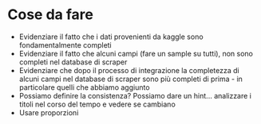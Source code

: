 # Cose da fare
* Evidenziare il fatto che i dati provenienti da kaggle sono fondamentalmente completi
* Evidenziare il fatto che alcuni campi (fare un sample su tutti), non sono completi nel database di scraper
* Evidenziare che dopo il processo di integrazione la completezza di alcuni campi nel database di scraper sono più completi di prima - in particolare quelli che abbiamo aggiunto
* Possiamo definire la consistenza? Possiamo dare un hint... analizzare i titoli nel corso del tempo e vedere se cambiano
* Usare proporzioni

